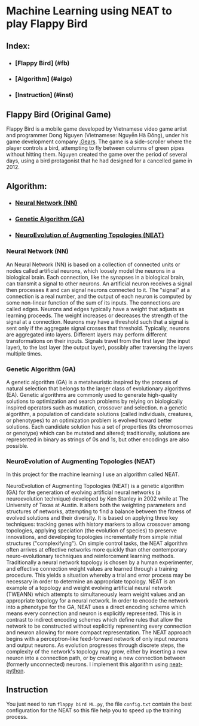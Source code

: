 # Machine Learning using NEAT to play Flappy Bird

## Index:
* ### [Flappy Bird] (#fb)<br>
* ### [Algorithm] (#algo)<br>
* ### [Instruction] (#inst)<br>

## Flappy Bird (Original Game) <a id=fb> </a>

Flappy Bird is a mobile game developed by Vietnamese video game artist and programmer Dong Nguyen (Vietnamese: Nguyễn Hà Đông), under his game development company [.Gears](http://dotgears.com). The game is a side-scroller where the player controls a bird, attempting to fly between columns of green pipes without hitting them. Nguyen created the game over the period of several days, using a bird protagonist that he had designed for a cancelled game in 2012.


## Algorithm: <a id=algo> </a>
* ### [Neural Network (NN)](#nn)<br>
* ### [Genetic Algorithm (GA)](#ga)<br>
* ### [NeuroEvolution of Augmenting Topologies (NEAT)](#neat)<br>

### Neural Network (NN) <a id=nn> </a>

An Neural Network (NN) is based on a collection of connected units or nodes called artificial neurons, which loosely model the neurons in a biological brain. Each connection, like the synapses in a biological brain, can transmit a signal to other neurons. An artificial neuron receives a signal then processes it and can signal neurons connected to it. The "signal" at a connection is a real number, and the output of each neuron is computed by some non-linear function of the sum of its inputs. The connections are called edges. Neurons and edges typically have a weight that adjusts as learning proceeds. The weight increases or decreases the strength of the signal at a connection. Neurons may have a threshold such that a signal is sent only if the aggregate signal crosses that threshold. Typically, neurons are aggregated into layers. Different layers may perform different transformations on their inputs. Signals travel from the first layer (the input layer), to the last layer (the output layer), possibly after traversing the layers multiple times.

### Genetic Algorithm (GA) <a id=ga> </a>

A genetic algorithm (GA) is a metaheuristic inspired by the process of natural selection that belongs to the larger class of evolutionary algorithms (EA). Genetic algorithms are commonly used to generate high-quality solutions to optimization and search problems by relying on biologically inspired operators such as mutation, crossover and selection.
n a genetic algorithm, a population of candidate solutions (called individuals, creatures, or phenotypes) to an optimization problem is evolved toward better solutions. Each candidate solution has a set of properties (its chromosomes or genotype) which can be mutated and altered; traditionally, solutions are represented in binary as strings of 0s and 1s, but other encodings are also possible.


### NeuroEvolution of Augmenting Topologies (NEAT) <a id=ga> </a>

In this project for the machine learning I use an algorithm called NEAT. 

NeuroEvolution of Augmenting Topologies (NEAT) is a genetic algorithm (GA) for the generation of evolving artificial neural networks (a neuroevolution technique) developed by Ken Stanley in 2002 while at The University of Texas at Austin. It alters both the weighting parameters and structures of networks, attempting to find a balance between the fitness of evolved solutions and their diversity. It is based on applying three key techniques: tracking genes with history markers to allow crossover among topologies, applying speciation (the evolution of species) to preserve innovations, and developing topologies incrementally from simple initial structures ("complexifying"). On simple control tasks, the NEAT algorithm often arrives at effective networks more quickly than other contemporary neuro-evolutionary techniques and reinforcement learning methods. Traditionally a neural network topology is chosen by a human experimenter, and effective connection weight values are learned through a training procedure. This yields a situation whereby a trial and error process may be necessary in order to determine an appropriate topology. NEAT is an example of a topology and weight evolving artificial neural network (TWEANN) which attempts to simultaneously learn weight values and an appropriate topology for a neural network.
In order to encode the network into a phenotype for the GA, NEAT uses a direct encoding scheme which means every connection and neuron is explicitly represented. This is in contrast to indirect encoding schemes which define rules that allow the network to be constructed without explicitly representing every connection and neuron allowing for more compact representation.
The NEAT approach begins with a perceptron-like feed-forward network of only input neurons and output neurons. As evolution progresses through discrete steps, the complexity of the network's topology may grow, either by inserting a new neuron into a connection path, or by creating a new connection between (formerly unconnected) neurons.
I implement this algorithm using [neat-python](https://github.com/CodeReclaimers/neat-python).


## Instruction <a id=inst> </a>

You just need to run ```flappy bird ML.py```, the file ```config.txt``` contain the best configuration for the NEAT so this file help you to speed up the training process.
